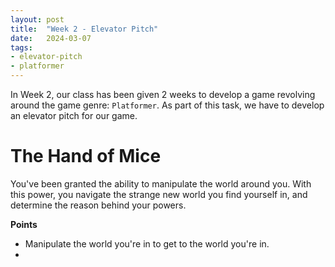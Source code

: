 ```yaml
---
layout: post
title:  "Week 2 - Elevator Pitch"
date:   2024-03-07
tags: 
- elevator-pitch
- platformer
---
```

In Week 2, our class has been given 2 weeks to develop a game revolving around
the game genre: `Platformer`. As part of this task, we have to develop an
elevator pitch for our game.

# The Hand of Mice
You've been granted the ability to manipulate the world around you.
With this power, you navigate the strange new world you find yourself in, and
determine the reason behind your powers.

**Points**
- Manipulate the world you're in to get to the world you're in.
- 